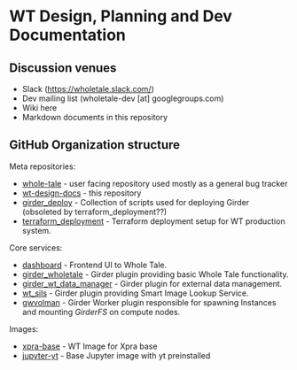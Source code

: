 # WT Design, Planning and Dev Documentation

## Discussion venues

- Slack (https://wholetale.slack.com/)
- Dev mailing list (wholetale-dev [at] googlegroups.com)
- Wiki here
- Markdown documents in this repository

## GitHub Organization structure

Meta repositories:
  - [whole-tale](https://github.com/whole-tale/whole-tale) - user facing repository used mostly as a general bug tracker
  - [wt-design-docs](https://github.com/whole-tale/wt-design-docs) - this repository
  - [girder_deploy](https://github.com/whole-tale/girder_deploy]) - Collection of scripts used for deploying Girder
    (obsoleted by terraform_deployment??)
  - [terraform_deployment](https://github.com/whole-tale/terraform_deployment) - Terraform deployment setup for WT
    production system.

Core services:
  - [dashboard](https://github.com/whole-tale/dashboard) - Frontend UI to Whole Tale.
  - [girder_wholetale](https://github.com/whole-tale/girder_wholetale) - Girder plugin providing basic Whole Tale 
    functionality.
  - [girder_wt_data_manager](https://github.com/whole-tale/girder_wt_data_manager) - Girder plugin for external data
    management.
  - [wt_sils](https://github.com/whole-tale/wt_sils) - Girder plugin providing Smart Image Lookup Service.
  - [gwvolman](https://github.com/whole-tale/gwvolman) - Girder Worker plugin responsible for spawning Instances and
    mounting *GirderFS* on compute nodes.

Images:

  - [xpra-base](https://github.com/whole-tale/xpra-base) - WT Image for Xpra base
  - [jupyter-yt](https://github.com/whole-tale/jupyter-yt) - Base Jupyter image with yt preinstalled
